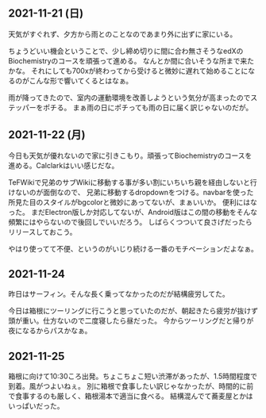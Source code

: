 ## 2021-11-21 (日)

天気がすぐれず、夕方から雨とのことなのであまり外に出ずに家にいる。

ちょうどいい機会ということで、少し締め切りに間に合わ無さそうなedXのBiochemistryのコースを頑張って進める。
なんとか間に合いそうな所まで来たかな。
それにしても700xが終わってから受けると微妙に遅れて始めることになるのがこんな形で響いてくるとはなぁ。

雨が降ってきたので、室内の運動環境を改善しようという気分が高まったのでステッパーをポチる。
まぁ雨の日にポチっても雨の日に届く訳じゃないのだが。

## 2021-11-22 (月)

今日も天気が優れないので家に引きこもり。頑張ってBiochemistryのコースを進める。Calclarkはいい感じだな。

TeFWikiで兄弟のサブWikiに移動する事が多い割にいちいち親を経由しないと行けないのが面倒なので、
兄弟に移動するdropdownをつける。navbarを使った所見た目のスタイルがbgcolorと微妙にあってないが、まぁいいか。
便利にはなった。
まだElectron版しか対応してないが、Android版はこの間の移動をそんな頻繁にはやらないので後回しでいいだろう。
しばらくつついて良さげだったらリリースしておこう。

やはり使ってて不便、というのがいじり続ける一番のモチベーションだよなぁ。

## 2021-11-24

昨日はサーフィン。そんな長く乗ってなかったのだが結構疲労してた。

今日は箱根にツーリングに行こうと思っていたのだが、朝起きたら疲労が抜けず頭が重い。仕方ないので二度寝したら昼だった。
今からツーリングだと帰りが夜になるからパスかなぁ。

## 2021-11-25

箱根に向けて10:30ころ出発。ちょこちょこ短い渋滞があったが、1.5時間程度で到着。風がつよいねぇ。
別に箱根で食事したい訳じゃなかったが、時間的に前で食事するのも厳しく、箱根湯本で適当に食べる。
結構混んでて蕎麦屋とかはいっぱいだった。